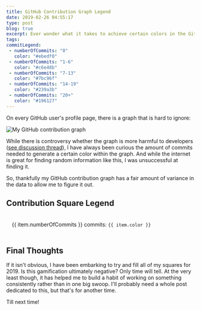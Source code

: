 ```yaml
---
title: GitHub Contribution Graph Legend
date: 2019-02-26 04:55:17
type: post
blog: true
excerpt: Ever wonder what it takes to achieve certain colors in the GitHub contribution graph? Here's a quick post on what I found.
tags:
commitLegend:
 - numberOfCommits: "0"
   color: "#ebedf0"
 - numberOfCommits: "1-6"
   color: "#c6e48b"
 - numberOfCommits: "7-13"
   color: "#7bc96f"
 - numberOfCommits: "14-19"
   color: "#239a3b"
 - numberOfCommits: "20+"
   color: "#196127"
---
```


On every GitHub user's profile page, there is a graph that is hard to ignore:

![My GitHub contribution graph](/images/2019/2019-02-26-contribution-graph.png)

While there is controversy whether the graph is more harmful to developers ([see discussion thread](https://twitter.com/EmmaWedekind/status/1099235211555074048)), I have always been curious the amount of commits needed to generate a certain color within the graph. And while the internet is great for finding random information like this, I was unsuccessful at finding it. 

So, thankfully my GitHub contribution graph has a fair amount of variance in the data to allow me to figure it out.

## Contribution Square Legend

<ul style="padding-left: 0">
  <li v-for="item in this.$frontmatter.commitLegend" 
    style="padding: 5px 15px; display: flex; align-items: center; margin-left: 0">
    <div :style="`background-color: ${item.color}; width: 50px; height: 50px; margin-right: 15px`"></div>
    <p>{{ item.numberOfCommits }} commits: <code>{{ item.color }}</code></p>
  </li>
</ul>

## Final Thoughts

If it isn't obvious, I have been embarking to try and fill all of my squares for 2019. Is this gamification ultimately negative? Only time will tell. At the very least though, it has helped me to build a habit of working on something consistently rather than in one big swoop. I'll probably need a whole post dedicated to this, but that's for another time. 

Till next time!
